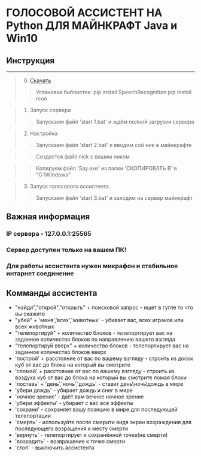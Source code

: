 # ГОЛОСОВОЙ АССИСТЕНТ НА Python ДЛЯ МАЙНКРАФТ Java и Win10
## Инструкция

---
>0. [Скачать](https://drive.google.com/file/d/1pfGYpR0WMVY5qsMH9C17Q-xQLeTeS7nb/view?usp=sharing)
>> Установка библиотек:
>> pip install SpeechRecognition
>> pip install rcon

>1. Запуск сервера
>> Запускаем файл 'start 1.bat' и ждём полной загрузки сервера

>2. Настройка
>> Запускаем файл 'start 2.bat' и вводим сой ник в майнкрафте

>> Создастся файл nick с вашим ником

>> Копируем файл 'Say.exe' из папки 'СКОПИРОВАТЬ В' в "C:\Windows\"

> 3. Запуск голосового ассистента
>> Запускаем файл 'start 3.bat' и заходим на сервер майнкрафт

## Важная информация

### IP сервера - 127.0.0.1:25565
### Сервер доступен только на вашем ПК!
### Для работы ассистента нужен микрафон и стабильное интарнет соединение

## Комманды ассистента

+ "найди","открой","открыть" + поисковой запрос - ищет в гугле то что вы скажите
+ "убей" + 'меня','всех','животных' - убивает вас, всех играков или всех животных
+ "телепортируй" + количество блоков - телепортирует вас на заданное количество блоков по направлению вашего взгляда
+ "телепортируй вверх" + количество блоков - телепортирует вас на заданное количество блоков вверх
+ 'построй' + расстояние от вас по вашему взгляду - строить из досок куб от вас до блока на который вы смотрите
+ 'сломай' + расстояние от вас по вашему взгляду - строить из воздуха куб от вас до блока на который вы смотрите ломая блоки
+ 'поставь' + 'день','ночь','дождь' - ставит день\ночь\дождь в мире
+ 'убери дождь' - убирает дождь и снег в мире
+ 'ночное зрение' - даёт вам вечное ночное зрение
+ 'убери эффекты' - убирает с вас все эффекты
+ 'сохрани' - сохраняет вашу позицию в мире для последующей телепортации
+ 'смерть' - используйте после смерити видя экран возраждения для последующего возращения к месту смерти
+ 'вернуть' - телепортирует к сохранённой точке(не смерти)
+ 'возрадить' - возвращение к точке смерти
+ 'стоп' - выключить ассистента
